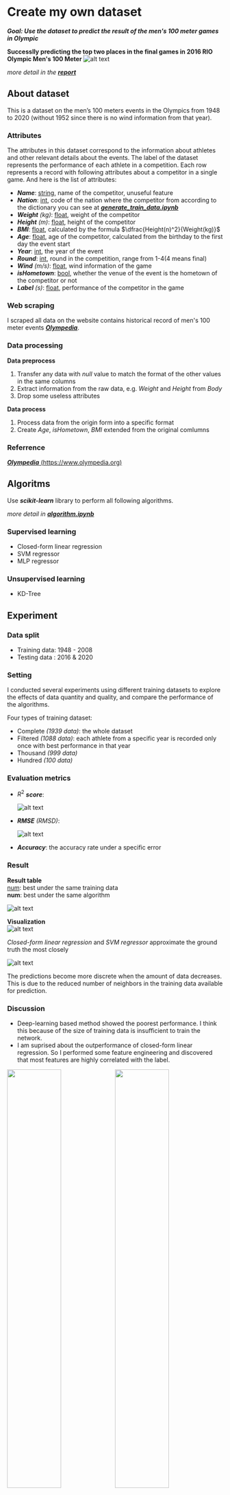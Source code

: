 # Create my own dataset
***Goal: Use the dataset to predict the result of the men's 100 meter games in Olympic***

**Successlly predicting the top two places in the final games in 2016 RIO Olympic Men's 100 Meter**
![alt text](./asset/result_2016.png)

*more detail in the* [***report***](https://github.com/ailuropodaWu/NYCU-AI-Capstone/blob/main/Project1/report/110550014_project1.pdf)
## About dataset
This is a dataset on the men’s 100 meters events in the Olympics from 1948 to 2020 (without 1952 since there is no wind information from that year).

### Attributes
The attributes in this dataset correspond to the information about athletes and other relevant details about the events. The label of the dataset represents the performance of each athlete in a competition.
Each row represents a record with following attributes about a competitor in a single game. And here is the list of attributes:
- ***Name***: <ins>string</ins>, name of the competitor, unuseful feature
- ***Nation***: <ins>int</ins>, code of the nation where the competitor from according to the dictionary you can see at [***generate_train_data.ipynb***](https://github.com/ailuropodaWu/NYCU-AI-Capstone/blob/main/Project1/generate_train_data.ipynb)
- ***Weight*** *(kg)*: <ins>float</ins>, weight of the competitor
- ***Height*** *(m)*: <ins>float</ins>, height of the competitor
- ***BMI***: <ins>float</ins>, calculated by the formula $\dfrac{Height(n)^2}{Weight(kg)}$
- ***Age***: <ins>float</ins>, age of the competitor, calculated from the birthday to the first day the event start
- ***Year***: <ins>int</ins>, the year of the event
- ***Round***: <ins>int</ins>, round in the competition, range from 1-4(4 means final)
- ***Wind*** *(m/s)*: <ins>float</ins>, wind information of the game
- ***isHometown***: <ins>bool</ins>, whether the venue of the event is the hometown of the competitor or not
- ***Label*** *(s)*: <ins>float</ins>, performance of the competitor in the game


### Web scraping
I scraped all data on the website contains historical record of men's 100 meter events [***Olympedia***](https://www.olympedia.org/event_names/40).
### Data processing
**Data preprocess**
1. Transfer any data with *null* value to match the format of the other values in the same columns
2. Extract information from the raw data, e.g. *Weight* and *Height* from *Body*
3. Drop some useless attributes

**Data process**
1. Process data from the origin form into a specific format
2. Create *Age*, *isHometown*, *BMI* extended from the original comlumns

### Referrence
[***Olympedia*** (https://www.olympedia.org)](https://www.olympedia.org)


## Algoritms
Use ***scikit-learn*** library to perform all following algorithms.

*more detail in* [***algorithm.ipynb***](https://github.com/ailuropodaWu/NYCU-AI-Capstone/blob/main/Project1/algorithm.ipynb)
### Supervised learning
- Closed-form linear regression
- SVM regressor
- MLP regressor
### Unsupervised learning
- KD-Tree

## Experiment
### Data split
- Training data: 1948 - 2008
- Testing data : 2016 & 2020
### Setting
I conducted several experiments using different training datasets to explore the effects of data quantity and quality, and compare the performance of the algorithms.

Four types of training dataset:
- Complete *(1939 data)*: the whole dataset
- Filtered *(1088 data)*: each athlete from a specific year is recorded only once with best performance in that year
- Thousand *(999 data)*
- Hundred *(100 data)*

### Evaluation metrics
- $R^2$ ***score***: 

    ![alt text](./asset/r2score_formula.png)

- ***RMSE*** *(RMSD)*: 

    ![alt text](./asset/rmse_formula.png)

- ***Accuracy***: the accuracy rate under a specific error

### Result
**Result table**  
    <ins>num</ins>: best under the same training data<br>
    **num**: best under the same algorithm

![alt text](./asset/result_table.png)


**Visualization**   
![alt text](./asset/result_complete.png)
    
*Closed-form linear regression* and *SVM regressor* approximate the ground truth the most closely


![alt text](./asset/result_kd.png)

The predictions become more discrete when the amount of data decreases. This is due to the reduced number of neighbors in the training data available for prediction.

### Discussion
- Deep-learning based method showed the poorest performance. I think this because of the size of training data is insufficient to train the network.
- I am suprised about the outperformance of closed-form linear regression. So I performed some feature engineering and discovered that most features are highly correlated with the label.

<img src='./asset/feature_height.png' width='50%'><img src='./asset/feature_weight.png' width='50%'>
<img src='./asset/feature_year.png' width='50%'><img src='./asset/feature_wind.png' width='50%'>

## Conclusion
Sports is an interesting and scientific field that is suitable for research. However, as seen in the results, the performance of the algorithms is still not optimal. In the future, we could explore other methods for data collection to create a stronger dataset or conduct further research on feature engineering to better understand the relationship between the data and the label.

## Reference
- https://www.olympedia.org/event_names/40
- https://zhuanlan.zhihu.com/p/67706712
- https://en.wikipedia.org/wiki/Root-mean-square_deviation